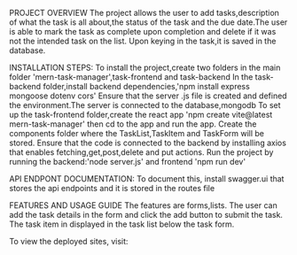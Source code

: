 PROJECT OVERVIEW
The project allows the user to add tasks,description of what the task is all about,the status of the task and the due date.The user is able to mark the task as complete upon completion and delete if it was not the intended task on the list.
Upon keying in the task,it is saved in the database.

INSTALLATION STEPS:
To install the project,create two folders in the main folder 'mern-task-manager',task-frontend and task-backend
In the task-backend folder,install  backend  dependencies,'npm install express mongoose 
dotenv cors'
Ensure that the server .js file is created and defined the environment.The server is connected to the database,mongodb
To set up the task-frontend folder,create the react app 'npm create vite@latest mern-task-manager' then cd to the app and run the app.
Create the components folder where the TaskList,TaskItem and TaskForm will be stored.
Ensure that the code is connected to the backend by installing axios that enables fetching,get,post,delete and put actions.
Run the project by running the backend:'node server.js' and frontend 'npm run dev'

API ENDPONT DOCUMENTATION:
To document this, install swagger.ui that  stores the api endpoints and it is stored in the routes file

FEATURES AND USAGE GUIDE
The features are forms,lists.
The user can add the task details in the form and click the add button to submit the task.
The task item in displayed in the task list below the task form.

To view the deployed sites, visit: